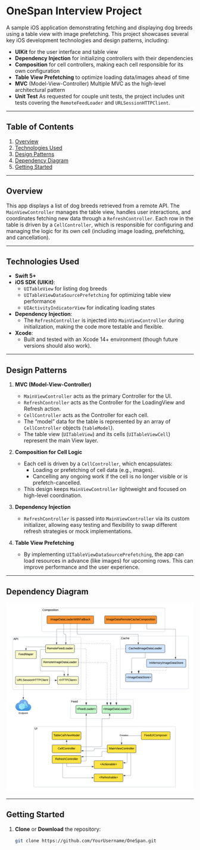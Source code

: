 # OneSpan Interview Project

A sample iOS application demonstrating fetching and displaying dog breeds using a table view with image prefetching. This project showcases several key iOS development technologies and design patterns, including:

- **UIKit** for the user interface and table view
- **Dependency Injection** for initializing controllers with their dependencies
- **Composition** for cell controllers, making each cell responsible for its own configuration
- **Table View Prefetching** to optimize loading data/images ahead of time
- **MVC** (Model-View-Controller) Multiple MVC as the high-level architectural pattern
- **Unit Test** As requested for couple unit tests, the project includes unit tests covering the `RemoteFeedLoader` and `URLSessionHTTPClient`.

---

## Table of Contents

1. [Overview](#overview)
2. [Technologies Used](#technologies-used)
3. [Design Patterns](#design-patterns)
4. [Dependency Diagram](#dependency-diagram)
5. [Getting Started](#getting-started)

---

## Overview

This app displays a list of dog breeds retrieved from a remote API. The `MainViewController` manages the table view, handles user interactions, and coordinates fetching new data through a `RefreshController`. Each row in the table is driven by a `CellController`, which is responsible for configuring and managing the logic for its own cell (including image loading, prefetching, and cancellation).

---

## Technologies Used

- **Swift 5+**
- **iOS SDK (UIKit)**:
  - `UITableView` for listing dog breeds
  - `UITableViewDataSourcePrefetching` for optimizing table view performance
  - `UIActivityIndicatorView` for indicating loading states
- **Dependency Injection**:
  - The `RefreshController` is injected into `MainViewController` during initialization, making the code more testable and flexible.
- **Xcode**:
  - Built and tested with an Xcode 14+ environment (though future versions should also work).

---

## Design Patterns

1. **MVC (Model-View-Controller)**

   - `MainViewController` acts as the primary Controller for the UI.
   - `RefreshController` acts as the Controller for the LoadingView and Refresh action.
   - `CellController` acts as the Controller for each cell.
   - The “model” data for the table is represented by an array of `CellController` objects (`tableModel`).
   - The table view (`UITableView`) and its cells (`UITableViewCell`) represent the main View layer.

2. **Composition for Cell Logic**

   - Each cell is driven by a `CellController`, which encapsulates:
     - Loading or prefetching of cell data (e.g., images).
     - Cancelling any ongoing work if the cell is no longer visible or is prefetch-cancelled.
   - This design keeps `MainViewController` lightweight and focused on high-level coordination.

3. **Dependency Injection**

   - `RefreshController` is passed into `MainViewController` via its custom initializer, allowing easy testing and flexibility to swap different refresh strategies or mock implementations.

4. **Table View Prefetching**
   - By implementing `UITableViewDataSourcePrefetching`, the app can load resources in advance (like images) for upcoming rows. This can improve performance and the user experience.

---

## Dependency Diagram

![Dependency Diagram](./OneSpan%20Dependency%20Diagram.png 'Dependency Diagram')

---

## Getting Started

1. **Clone** or **Download** the repository:
   ```bash
   git clone https://github.com/YourUsername/OneSpan.git
   ```
